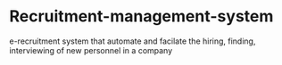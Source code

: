 # Recruitment-management-system
e-recruitment system that automate and facilate the hiring, finding, interviewing of new personnel in a company
